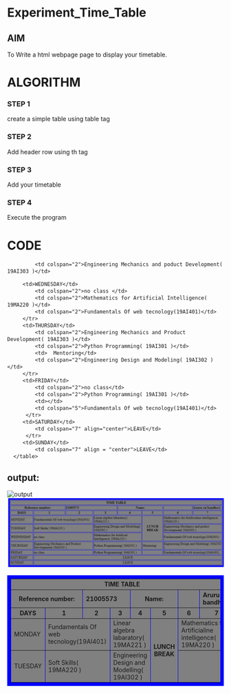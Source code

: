 # Experiment_Time_Table

## AIM
To Write a html webpage page to display your timetable.

# ALGORITHM
### STEP 1
create a simple table using table tag
### STEP 2
Add header row using th tag
### STEP 3
Add your timetable
### STEP 4
Execute the program

# CODE
<html>
 <head>
<title>TIME TABLE</title>
</head>
<body>
<table border = "8" cellspacing="3" bordercolor="BLUE"
bgcolor="GREY">
<ing src="logo.png">
<tr>
<th colspan="8">TIME TABLE</th>
</tr>
<tr>
<th colspan="2">Reference number:</th>
<th colspan="2" align="left">21005573</th>
<th colspan="2">Name:<th>
<th colspan="2" align="left">Aruru sai bandhavi</th>
<tr>
<th>DAYS</th>
<th>1</th>
<th>2</th>
<th>3</th>
<th>4</th>
<th>5</th>
<th>6</th>
<th>7</th>
</tr>
      
<tr>
<td>MONDAY</td>
<td colspan="2">Fundamentals Of web tecnology(19AI401)</td>
<td colspan="2">Linear algebra labaratory( 19MA221 )</td>
<th rowspan="3">LUNCH BREAK</th>
<td colspan="2">Mathematics for Artificialine intelligence( 19MA220 )</td>
</tr>
 <td>TUESDAY</td>
 <td colspan="2">Soft Skills( 19MA220 )</td>
    <td colspan="2">Engineering Design and Modelling( 19AI302 )</td>
             
             <td colspan="2">Engineering Mechanics and poduct Development( 19AI303 )</td>
</tr>
  
  	     <td>WEDNESDAY</td>
             <td colspan="2">no class </td>
             <td colspan="2">Mathematics for Artificial Intelligence( 19MA220 )</td>
             <td colspan="2">Fundamentals Of web tecnology(19AI401)</td>
         </tr>
	     <td>THURSDAY</td>
             <td colspan="2">Engineering Mechanics and Product Development( 19AI303 )</td>
             <td colspan="2">Python Programming( 19AI301 )</td>
             <td>  Mentoring</td>
             <td colspan="2">Engineering Design and Modeling( 19AI302 )</td>
         </tr>  
	     <td>FRIDAY</td>
             <td colspan="2">no class</td>
             <td colspan="2">Python Programming( 19AI301 )</td>
             <td></td>
             <td colspan="5">Fundamentals Of web tecnology(19AI401)</td>
          </tr>  
	     <td>SATURDAY</td>
             <td colspan="7" align="center">LEAVE</td> 
          </tr>  
	     <td>SUNDAY</td>
             <td colspan="7" align = "center">LEAVE</td>           
      </table>
   </body>
</html>

## output:
![output](https://github.com/Saibandhavi75/timetable/blob/main/logo.png?raw=true)
![output](https://github.com/Saibandhavi75/timetable/blob/main/time%20table.PNG?raw=true)




